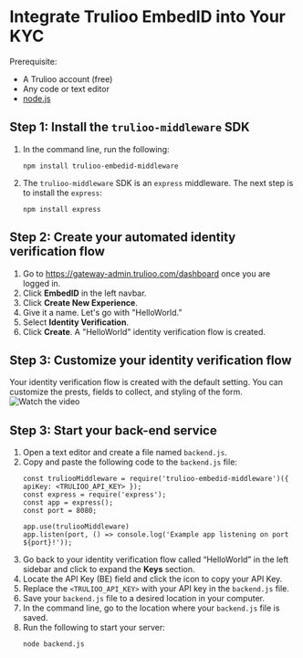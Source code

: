 # Integrate Trulioo EmbedID into Your KYC
Prerequisite:
- A Trulioo account (free)
- Any code or text editor
- [node.js](https://nodejs.org/en/)

## Step 1: Install the `trulioo-middleware` SDK
1. In the command line, run the following:
   ```
   npm install trulioo-embedid-middleware
   ```
2. The `trulioo-middleware` SDK is an `express` middleware. The next step is to install the `express`:
   ```
   npm install express
   ```
## Step 2: Create your automated identity verification flow
1. Go to https://gateway-admin.trulioo.com/dashboard once you are logged in.
2. Click **EmbedID** in the left navbar.
3. Click **Create New Experience**.
4. Give it a name. Let's go with "HelloWorld.”
5. Select **Identity Verification**.
6. Click **Create**.
   A "HelloWorld" identity verification flow is created.

## Step 3: Customize your identity verification flow
Your identity verification flow is created with the default setting. You can customize the prests, fields to collect, and styling of the form.
![Watch the video](https://www.screencast.com/t/Nt1ljFtTfbf)

## Step 3: Start your back-end service
1. Open a text editor and create a file named `backend.js`.
2. Copy and paste the following code to the `backend.js` file:
   ```
   const truliooMiddleware = require('trulioo-embedid-middleware')({ 
   apiKey: <TRULIOO_API_KEY> }); 
   const express = require('express'); 
   const app = express(); 
   const port = 8080;

   app.use(truliooMiddleware) 
   app.listen(port, () => console.log('Example app listening on port ${port}!'));
   ```
 3. Go back to your identity verification flow called “HelloWorld” in the left sidebar and click to expand the **Keys** section.
 4. Locate the API Key (BE) field and click the  icon to copy your API Key.
 5. Replace the `<TRULIOO_API_KEY>` with your API key in the `backend.js` file.
 6. Save your `backend.js` file to a desired location in your computer.
 7. In the command line, go to the location where your `backend.js` file is saved.
 8. Run the following to start your server:
    ```
    node backend.js
    ```
